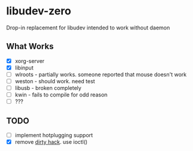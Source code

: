 libudev-zero
============

Drop-in replacement for libudev intended to work without daemon

What Works
----------
* [x] xorg-server
* [x] libinput
* [ ] wlroots - partially works. someone reported that mouse doesn't work
* [ ] weston - should work. need test
* [ ] libusb - broken completely
* [ ] kwin - fails to compile for odd reason
* [ ] ???

TODO
----

* [ ] implement hotplugging support
* [x] remove [dirty hack](https://github.com/illiliti/libudev-zero/blob/e76f9b282442505bd6b0b08b411679aae1581fa5/udev_device.c#L383). use ioctl()
